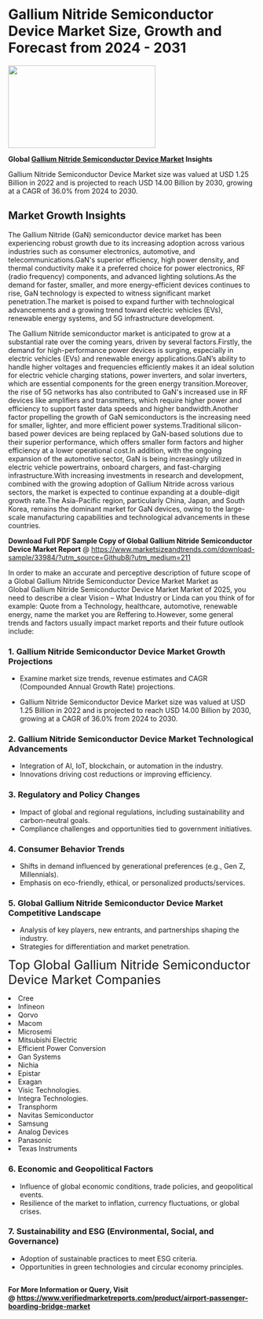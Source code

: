 <H1>Gallium Nitride Semiconductor Device Market Size, Growth and Forecast from 2024 - 2031</H1><img class="aligncenter size-medium wp-image-584254" src="https://thirdeyenews.in/wp-content/uploads/2024/09/Global-Market-Research-300x168.jpeg" alt="" width="300" height="168" /><p><strong>Global&nbsp;<a href="https://www.marketsizeandtrends.com/download-sample/33984/?utm_source=Github8j?utm_medium=211">Gallium Nitride Semiconductor Device Market</a> Insights</strong></p><p>Gallium Nitride Semiconductor Device Market size was valued at USD 1.25 Billion in 2022 and is projected to reach USD 14.00 Billion by 2030, growing at a CAGR of 36.0% from 2024 to 2030.</p><p><h2>Market Growth Insights</h2> <p>The Gallium Nitride (GaN) semiconductor device market has been experiencing robust growth due to its increasing adoption across various industries such as consumer electronics, automotive, and telecommunications.GaN's superior efficiency, high power density, and thermal conductivity make it a preferred choice for power electronics, RF (radio frequency) components, and advanced lighting solutions.As the demand for faster, smaller, and more energy-efficient devices continues to rise, GaN technology is expected to witness significant market penetration.The market is poised to expand further with technological advancements and a growing trend toward electric vehicles (EVs), renewable energy systems, and 5G infrastructure development. </p> <p>The Gallium Nitride semiconductor market is anticipated to grow at a substantial rate over the coming years, driven by several factors.Firstly, the demand for high-performance power devices is surging, especially in electric vehicles (EVs) and renewable energy applications.GaN’s ability to handle higher voltages and frequencies efficiently makes it an ideal solution for electric vehicle charging stations, power inverters, and solar inverters, which are essential components for the green energy transition.Moreover, the rise of 5G networks has also contributed to GaN's increased use in RF devices like amplifiers and transmitters, which require higher power and efficiency to support faster data speeds and higher bandwidth.Another factor propelling the growth of GaN semiconductors is the increasing need for smaller, lighter, and more efficient power systems.Traditional silicon-based power devices are being replaced by GaN-based solutions due to their superior performance, which offers smaller form factors and higher efficiency at a lower operational cost.In addition, with the ongoing expansion of the automotive sector, GaN is being increasingly utilized in electric vehicle powertrains, onboard chargers, and fast-charging infrastructure.With increasing investments in research and development, combined with the growing adoption of Gallium Nitride across various sectors, the market is expected to continue expanding at a double-digit growth rate.The Asia-Pacific region, particularly China, Japan, and South Korea, remains the dominant market for GaN devices, owing to the large-scale manufacturing capabilities and technological advancements in these countries.</p><p><span class=""><strong>Download Full PDF Sample Copy of Global Gallium Nitride Semiconductor Device Market Report</strong> @ <a href="https://www.marketsizeandtrends.com/download-sample/33984/?utm_source=Github8j?utm_medium=211" target="_blank">https://www.marketsizeandtrends.com/download-sample/33984/?utm_source=Github8j?utm_medium=211</a></span></p><p>In order to make an accurate and perceptive description of future scope of a Global&nbsp;Gallium Nitride Semiconductor Device Market Market as Global&nbsp;Gallium Nitride Semiconductor Device Market Market of 2025, you need to describe a clear Vision &ndash; What Industry or Linda can you think of for example: Quote from a Technology, healthcare, automotive, renewable energy, name the market you are Reffering to.However, some general trends and factors usually impact market reports and their future outlook include:</p><h3>1.&nbsp;<strong>Gallium Nitride Semiconductor Device Market Growth Projections</strong></h3><ul><li>Examine market size trends, revenue estimates and CAGR (Compounded Annual Growth Rate) projections.</li><li><p>Gallium Nitride Semiconductor Device Market size was valued at USD 1.25 Billion in 2022 and is projected to reach USD 14.00 Billion by 2030, growing at a CAGR of 36.0% from 2024 to 2030.</p></li></ul><h3>2.&nbsp;<strong>Gallium Nitride Semiconductor Device Market Technological Advancements</strong></h3><ul><li>Integration of AI, IoT, blockchain, or automation in the industry.</li><li>Innovations driving cost reductions or improving efficiency.</li></ul><h3>3.&nbsp;<strong>Regulatory and Policy Changes</strong></h3><ul><li>Impact of global and regional regulations, including sustainability and carbon-neutral goals.</li><li>Compliance challenges and opportunities tied to government initiatives.</li></ul><h3>4.&nbsp;<strong>Consumer Behavior Trends</strong></h3><ul><li>Shifts in demand influenced by generational preferences (e.g., Gen Z, Millennials).</li><li>Emphasis on eco-friendly, ethical, or personalized products/services.</li></ul><h3>5.&nbsp;<strong>Global Gallium Nitride Semiconductor Device Market Competitive Landscape</strong></h3><ul><li>Analysis of key players, new entrants, and partnerships shaping the industry.</li><li>Strategies for differentiation and market penetration.</li></ul><p data-pm-slice="1 1 []"><span style="color: inherit; font-family: inherit; font-size: 25px;">Top Global Gallium Nitride Semiconductor Device Market Companies</span></p><div class="" data-test-id=""><p><li>Cree</li><li> Infineon</li><li> Qorvo</li><li> Macom</li><li> Microsemi</li><li> Mitsubishi Electric</li><li> Efficient Power Conversion</li><li> Gan Systems</li><li> Nichia</li><li> Epistar</li><li> Exagan</li><li> Visic Technologies.</li><li> Integra Technologies.</li><li> Transphorm</li><li> Navitas Semiconductor</li><li> Samsung</li><li> Analog Devices</li><li> Panasonic</li><li> Texas Instruments</li></p></div><h3>6.&nbsp;<strong>Economic and Geopolitical Factors</strong></h3><ul><li>Influence of global economic conditions, trade policies, and geopolitical events.</li><li>Resilience of the market to inflation, currency fluctuations, or global crises.</li></ul><h3>7.&nbsp;<strong>Sustainability and ESG (Environmental, Social, and Governance)</strong></h3><ul><li>Adoption of sustainable practices to meet ESG criteria.</li><li>Opportunities in green technologies and circular economy principles.</li></ul><h2><strong style="font-size: 14px;">For More Information or Query, Visit @&nbsp;</strong><a style="background-color: #ffffff; font-size: 14px;" href="https://www.marketsizeandtrends.com/report/gallium-nitride-semiconductor-device-market/" target="_blank">https://www.verifiedmarketreports.com/product/airport-passenger-boarding-bridge-market</a></h2>